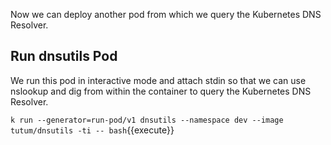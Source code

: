Now we can deploy another pod from which we query the Kubernetes DNS Resolver.

## Run dnsutils Pod

We run this pod in interactive mode and attach stdin so that we can use nslookup and dig from within the container to query the Kubernetes DNS Resolver.

`k run --generator=run-pod/v1 dnsutils --namespace dev --image tutum/dnsutils -ti -- bash`{{execute}}
